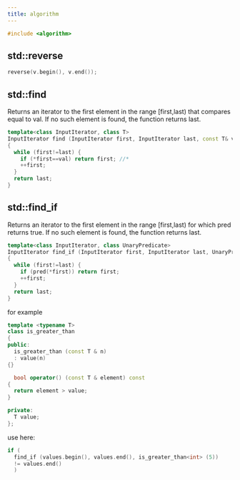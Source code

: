 ```yaml
---
title: algorithm
---
```


```cpp
#include <algorithm>
```

std::reverse
------------

```cpp
reverse(v.begin(), v.end());
```

std::find
---------

Returns an iterator to the first element in the range [first,last) that compares equal to val. If no such element is found, the function returns last.

```cpp
template<class InputIterator, class T>
InputIterator find (InputIterator first, InputIterator last, const T& val)
{
  while (first!=last) {
    if (*first==val) return first; //*
    ++first;
  }
  return last;
}
```

std::find_if
------------

Returns an iterator to the first element in the range [first,last) for which pred returns true. If no such element is found, the function returns last.

```cpp
template<class InputIterator, class UnaryPredicate>
InputIterator find_if (InputIterator first, InputIterator last, UnaryPredicate pred)
{
  while (first!=last) {
    if (pred(*first)) return first;
    ++first;
  }
  return last;
}
```

for example

```cpp
template <typename T>
class is_greater_than
{
public:
  is_greater_than (const T & n)
  : value(n)
{}

  bool operator() (const T & element) const
{
  return element > value;
}

private:
  T value;
};
```

use here:

```cpp
if (
  find_if (values.begin(), values.end(), is_greater_than<int> (5))
  != values.end()
  )
  ```
